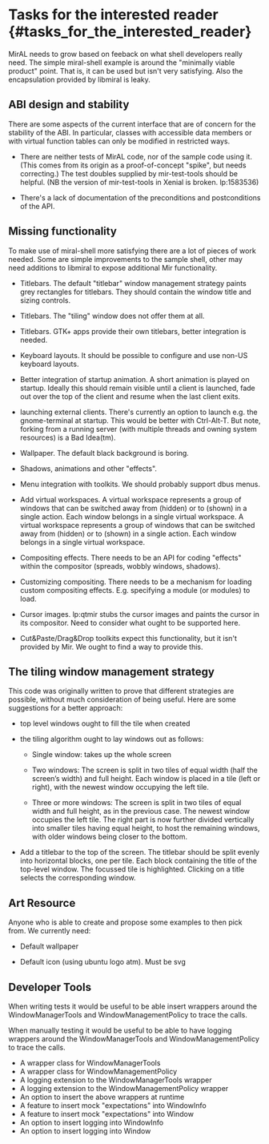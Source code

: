 Tasks for the interested reader  {#tasks_for_the_interested_reader}
===============================

MirAL needs to grow based on feeback on what shell developers really need. The
simple miral-shell example is around the "minimally viable product" point. That
is, it can be used but isn't very satisfying. Also the encapsulation provided
by libmiral is leaky.

ABI design and stability
------------------------

There are some aspects of the current interface that are of concern for the
stability of the ABI. In particular, classes with accessible data members or
with virtual function tables can only be modified in restricted ways.
 
 - There are neither tests of MirAL code, nor of the sample code using it.
   (This comes from its origin as a proof-of-concept "spike", but needs
   correcting.) The test doubles supplied by mir-test-tools should be helpful.
   (NB the version of mir-test-tools in Xenial is broken. lp:1583536)
   
 - There's a lack of documentation of the preconditions and postconditions of
   the API.
   
Missing functionality
---------------------

To make use of miral-shell more satisfying there are a lot of pieces of work
needed. Some are simple improvements to the sample shell, other may need 
additions to libmiral to expose additional Mir functionality.

 - Titlebars. The default "titlebar" window management strategy paints
   grey rectangles for titlebars.  They should contain the window title and
   sizing controls.
   
 - Titlebars. The "tiling" window does not offer them at all.
   
 - Titlebars. GTK+ apps provide their own titlebars, better integration is
   needed.
   
 - Keyboard layouts. It should be possible to configure and use non-US keyboard
   layouts.
   
 - Better integration of startup animation. A short animation is played on
   startup. Ideally this should remain visible until a client is launched,
   fade out over the top of the client and resume when the last client exits.

 - launching external clients. There's currently an option to launch e.g. the
   gnome-terminal at startup. This would be better with Ctrl-Alt-T. But note, 
   forking from a running server (with multiple threads and owning system
   resources) is a Bad Idea(tm).
   
 - Wallpaper. The default black background is boring.
  
 - Shadows, animations and other "effects".
 
 - Menu integration with toolkits. We should probably support dbus menus.
   
 - Add virtual workspaces. A virtual workspace represents a group of windows
   that can be switched away from (hidden) or to (shown) in a single action.
   Each window belongs in a single virtual workspace. A virtual workspace
   represents a group of windows that can be switched away from (hidden) or 
   to (shown) in a single action. Each window belongs in a single virtual
   workspace.
   
 - Compositing effects. There needs to be an API for coding "effects" within
   the compositor (spreads, wobbly windows, shadows).

 - Customizing compositing. There needs to be a mechanism for loading custom
   compositing effects. E.g. specifying a module (or modules) to load.
   
 - Cursor images. lp:qtmir stubs the cursor images and paints the cursor in its
   compositor. Need to consider what ought to be supported here.
   
 - Cut&Paste/Drag&Drop toolkits expect this functionality, but it isn't
   provided by Mir. We ought to find a way to provide this.

The tiling window management strategy
-------------------------------------

This code was originally written to prove that different strategies are 
possible, without much consideration of being useful. Here are some suggestions
for a better approach:

 - top level windows ought to fill the tile when created
 
 - the tiling algorithm ought to lay windows out as follows:
 
    - Single window: takes up the whole screen
    
    - Two windows: The screen is split in two tiles of equal width (half the
      screen’s width) and full height. Each window is placed in a tile (left
      or right), with the newest window occupying the left tile.
      
    - Three or more windows: The screen is split in two tiles of equal width
      and full height, as in the previous case. The newest window occupies
      the left tile. The right part is now further divided vertically into
      smaller tiles having equal height, to host the remaining windows, with
      older windows being closer to the bottom.

 - Add a titlebar to the top of the screen. The titlebar should be split evenly
   into horizontal blocks, one per tile. Each block containing the title of the
   top-level window. The focussed tile is highlighted. Clicking on a title
   selects the corresponding window.

Art Resource
------------

Anyone who is able to create and propose some examples to then pick from. We
currently need:

 - Default wallpaper

 - Default icon (using ubuntu logo atm). Must be svg
 
Developer Tools
---------------

When writing tests it would be useful to be able insert wrappers around the
WindowManagerTools and WindowManagementPolicy to trace the calls.

When manually testing it would be useful to be able to have logging wrappers 
around the WindowManagerTools and WindowManagementPolicy to trace the calls.
 
  - A wrapper class for WindowManagerTools
  - A wrapper class for WindowManagementPolicy
  - A logging extension to the WindowManagerTools wrapper
  - A logging extension to the WindowManagementPolicy wrapper
  - An option to insert the above wrappers at runtime
  - A feature to insert mock "expectations" into WindowInfo
  - A feature to insert mock "expectations" into Window
  - An option to insert logging into WindowInfo
  - An option to insert logging into Window
